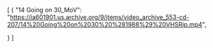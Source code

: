 [
  {
    "14 Going on 30_MoV": "https://ia601901.us.archive.org/9/items/video_archive_553-cd-207/14%20Going%20on%2030%20%281988%29%20VHSRip.mp4",

  }
]
